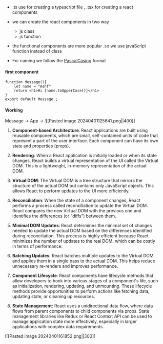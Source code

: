 - .ts use for creating a typescript file , .tsx for creating a react components 
- we can create the react components in two  way 
    - js class 
    - js function 

- the functional components are more popular .so we use javaScript function instead of class
- For naming we follow the [PascalCasing](https://www.theserverside.com/definition/Pascal-case) format 

#### first component 
```tsx
function Message(){
    let name = "Ashf"
    return <h1>Hi {name.toUpperCase()}</h1>
}
export default Message ;
```

#### Working 

Message -> App -> 
![[Pasted image 20240401125641.png||400]]
1. **Component-based Architecture**: React applications are built using reusable components, which are small, self-contained units of code that represent a part of the user interface. Each component can have its own state and properties (props).
    
2. **Rendering**: When a React application is initially loaded or when its state changes, React builds a virtual representation of the UI called the Virtual DOM. This is a lightweight, in-memory representation of the actual DOM.
    
3. **Virtual DOM**: The Virtual DOM is a tree structure that mirrors the structure of the actual DOM but contains only JavaScript objects. This allows React to perform updates to the UI more efficiently.
    
4. **Reconciliation**: When the state of a component changes, React performs a process called reconciliation to update the Virtual DOM. React compares the new Virtual DOM with the previous one and identifies the differences (or "diffs") between them.
    
5. **Minimal DOM Updates**: React determines the minimal set of changes needed to update the actual DOM based on the differences identified during reconciliation. This process is highly efficient because React minimizes the number of updates to the real DOM, which can be costly in terms of performance.
    
6. **Batching Updates**: React batches multiple updates to the Virtual DOM and applies them in a single pass to the actual DOM. This helps reduce unnecessary re-renders and improves performance.
    
7. **Component Lifecycle**: React components have lifecycle methods that allow developers to hook into various stages of a component's life, such as initialization, rendering, updating, and unmounting. These lifecycle methods provide opportunities to perform actions like fetching data, updating state, or cleaning up resources.
    
8. **State Management**: React uses a unidirectional data flow, where data flows from parent components to child components via props. State management libraries like Redux or React Context API can be used to manage application state more effectively, especially in larger applications with complex data requirements.

![[Pasted image 20240401161852.png||300]]


